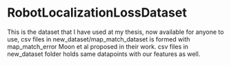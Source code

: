 # RobotLocalizationLossDataset
This is the dataset that I have used at my thesis, now available for anyone to use,
csv files in new_dataset/map_match_dataset is formed with map_match_error Moon et al proposed in their work.
csv files in new_dataset folder holds same datapoints with our features as well.
